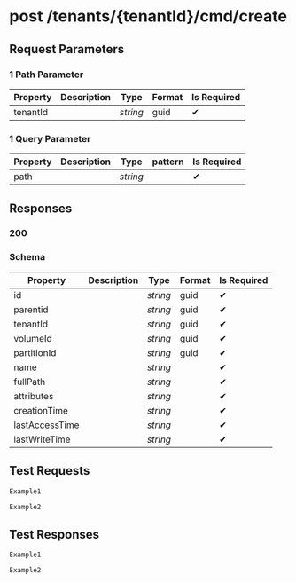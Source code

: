 # **post**   /tenants/{tenantId}/cmd/create

## __Request Parameters__

### 1 Path Parameter

   | Property | Description | Type     | Format | Is Required |
   | -------- | ----------- | -------- | ------ | ----------- |
   | tenantId |             | _string_ | guid   | ✔           |

### 1 Query Parameter

 | Property | Description | Type     | pattern | Is Required |
 | -------- | ----------- | -------- | ------- | ----------- |
 | path     |             | _string_ |         | ✔           |

## __Responses__

### __200__

### Schema

| Property       | Description | Type     | Format | Is Required |
| -------------- | ----------- | -------- | ------ | ----------- |
| id             |             | _string_ | guid   | ✔           |
| parentid       |             | _string_ | guid   | ✔           |
| tenantId       |             | _string_ | guid   | ✔           |
| volumeId       |             | _string_ | guid   | ✔           |
| partitionId    |             | _string_ | guid   | ✔           |
| name           |             | _string_ |        | ✔           |
| fullPath       |             | _string_ |        | ✔           |
| attributes     |             | _string_ |        | ✔           |
| creationTime   |             | _string_ |        | ✔           |
| lastAccessTime |             | _string_ |        | ✔           |
| lastWriteTime  |             | _string_ |        | ✔           |

## __Test Requests__

```cURL tab= 
Example1
```

```C# tab=
Example2
```

## __Test Responses__

```cURL tab= 
Example1
```

```C# tab=
Example2
```
